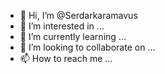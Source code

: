 - 👋 Hi, I’m @Serdarkaramavus
- 👀 I’m interested in ...
- 🌱 I’m currently learning ...
- 💞️ I’m looking to collaborate on ...
- 📫 How to reach me ...

<!---
Serdarkaramavus/Serdarkaramavus is a ✨ special ✨ repository because its `README.md` (this file) appears on your GitHub profile.
You can click the Preview link to take a look at your changes.
--->
